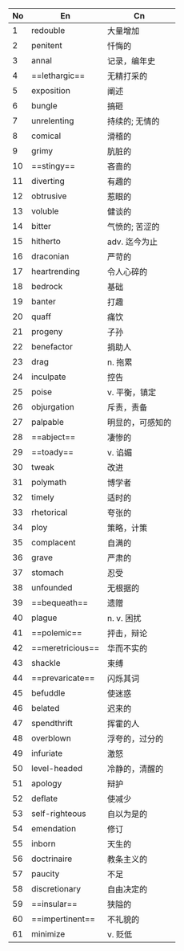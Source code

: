 
| No  | En               | Cn        |
| --- | ---------------- | --------- |
| 1   | redouble         | 大量增加      |
| 2   | penitent         | 忏悔的       |
| 3   | annal            | 记录，编年史    |
| 4   | ==lethargic==    | 无精打采的     |
| 5   | exposition       | 阐述        |
| 6   | bungle           | 搞砸        |
| 7   | unrelenting      | 持续的; 无情的  |
| 8   | comical          | 滑稽的       |
| 9   | grimy            | 肮脏的       |
| 10  | ==stingy==       | 吝啬的       |
| 11  | diverting        | 有趣的       |
| 12  | obtrusive        | 惹眼的       |
| 13  | voluble          | 健谈的       |
| 14  | bitter           | 气愤的; 苦涩的  |
| 15  | hitherto         | adv. 迄今为止 |
| 16  | draconian        | 严苛的       |
| 17  | heartrending     | 令人心碎的     |
| 18  | bedrock          | 基础        |
| 19  | banter           | 打趣        |
| 20  | quaff            | 痛饮        |
| 21  | progeny          | 子孙        |
| 22  | benefactor       | 捐助人       |
| 23  | drag             | n. 拖累     |
| 24  | inculpate        | 控告        |
| 25  | poise            | v. 平衡，镇定  |
| 26  | objurgation      | 斥责，责备     |
| 27  | palpable         | 明显的，可感知的  |
| 28  | ==abject==       | 凄惨的       |
| 29  | ==toady==        | v. 谄媚     |
| 30  | tweak            | 改进        |
| 31  | polymath         | 博学者       |
| 32  | timely           | 适时的       |
| 33  | rhetorical       | 夸张的       |
| 34  | ploy             | 策略，计策     |
| 35  | complacent       | 自满的       |
| 36  | grave            | 严肃的       |
| 37  | stomach          | 忍受        |
| 38  | unfounded        | 无根据的      |
| 39  | ==bequeath==     | 遗赠        |
| 40  | plague           | n. v. 困扰  |
| 41  | ==polemic==      | 抨击，辩论     |
| 42  | ==meretricious== | 华而不实的     |
| 43  | shackle          | 束缚        |
| 44  | ==prevaricate==  | 闪烁其词      |
| 45  | befuddle         | 使迷惑       |
| 46  | belated          | 迟来的       |
| 47  | spendthrift      | 挥霍的人      |
| 48  | overblown        | 浮夸的，过分的   |
| 49  | infuriate        | 激怒        |
| 50  | level-headed     | 冷静的，清醒的   |
| 51  | apology          | 辩护        |
| 52  | deflate          | 使减少       |
| 53  | self-righteous   | 自以为是的     |
| 54  | emendation       | 修订        |
| 55  | inborn           | 天生的       |
| 56  | doctrinaire      | 教条主义的     |
| 57  | paucity          | 不足        |
| 58  | discretionary    | 自由决定的     |
| 59  | ==insular==      | 狭隘的       |
| 60  | ==impertinent==  | 不礼貌的      |
| 61  | minimize         | v.  贬低    |
